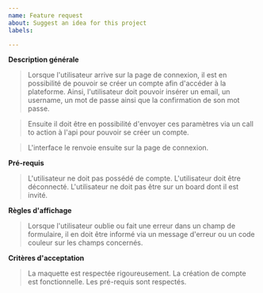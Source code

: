 ```yaml
---
name: Feature request
about: Suggest an idea for this project
labels: 

---
```


**Description générale**

> Lorsque l'utilisateur arrive sur la page de connexion, il est en possibilité de pouvoir se créer un compte afin d'accéder à la plateforme. Ainsi, l'utilisateur doit pouvoir insérer un email, un username, un mot de passe ainsi que la confirmation de son mot passe. 

> Ensuite il doit être en possibilité d'envoyer ces paramètres via un call to action à l'api pour pouvoir se créer un compte.

> L'interface le renvoie ensuite sur la page de connexion.

**Pré-requis**

> L'utilisateur ne doit pas possédé de compte.
> L'utilisateur doit être déconnecté.
> L'utilisateur ne doit pas être sur un board dont il est invité.

**Règles d'affichage**

> Lorsque l'utilisateur oublie ou fait une erreur dans un champ de formulaire, il en doit être informé via un message d'erreur ou un code couleur sur les champs concernés.

**Critères d'acceptation**

> La maquette est respectée rigoureusement.
> La création de compte est fonctionnelle.
> Les pré-requis sont respectés.
